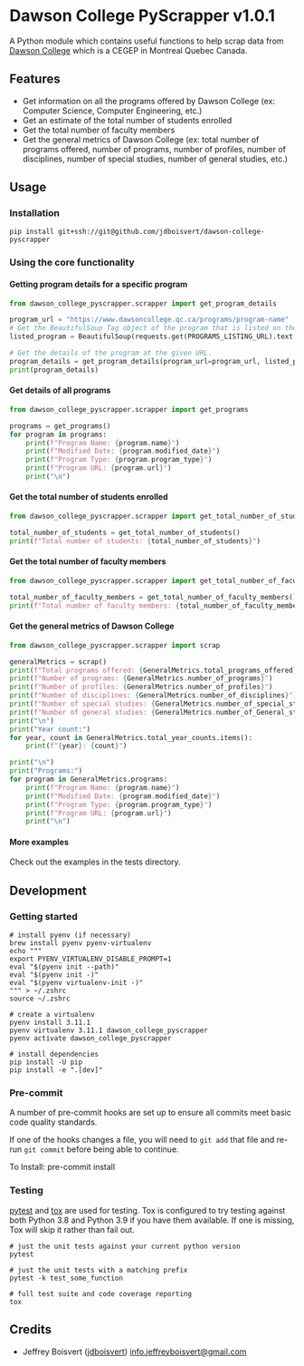 # Dawson College PyScrapper v1.0.1

A Python module which contains useful functions to help scrap data from [Dawson College](https://www.dawsoncollege.qc.ca/) which is a CEGEP in Montreal Quebec Canada.

## Features

- Get information on all the programs offered by Dawson College (ex: Computer Science, Computer Engineering, etc.)
- Get an estimate of the total number of students enrolled
- Get the total number of faculty members
- Get the general metrics of Dawson College (ex: total number of programs offered, number of programs, number of profiles, number of disciplines, number of special studies, number of general studies, etc.)

## Usage

### Installation

    pip install git+ssh://git@github.com/jdboisvert/dawson-college-pyscrapper


### Using the core functionality

#### Getting program details for a specific program

```python
from dawson_college_pyscrapper.scrapper import get_program_details

program_url = "https://www.dawsoncollege.qc.ca/programs/program-name"
# Get the BeautifulSoup Tag object of the program that is listed on the programs page.
listed_program = BeautifulSoup(requests.get(PROGRAMS_LISTING_URL).text.strip(), "html.parser").find("tr")

# Get the details of the program at the given URL.
program_details = get_program_details(program_url=program_url, listed_program=listed_program)
print(program_details)
```

#### Get details of all programs
```python
from dawson_college_pyscrapper.scrapper import get_programs

programs = get_programs()
for program in programs:
    print(f"Program Name: {program.name}")
    print(f"Modified Date: {program.modified_date}")
    print(f"Program Type: {program.program_type}")
    print(f"Program URL: {program.url}")
    print("\n")
```

#### Get the total number of students enrolled
```python
from dawson_college_pyscrapper.scrapper import get_total_number_of_students

total_number_of_students = get_total_number_of_students()
print(f"Total number of students: {total_number_of_students}")
```

#### Get the total number of faculty members
```python
from dawson_college_pyscrapper.scrapper import get_total_number_of_faculty_members

total_number_of_faculty_members = get_total_number_of_faculty_members()
print(f"Total number of faculty members: {total_number_of_faculty_members}")
```

#### Get the general metrics of Dawson College
```python
from dawson_college_pyscrapper.scrapper import scrap

generalMetrics = scrap()
print(f"Total programs offered: {GeneralMetrics.total_programs_offered}")
print(f"Number of programs: {GeneralMetrics.number_of_programs}")
print(f"Number of profiles: {GeneralMetrics.number_of_profiles}")
print(f"Number of disciplines: {GeneralMetrics.number_of_disciplines}")
print(f"Number of special studies: {GeneralMetrics.number_of_special_studies}")
print(f"Number of general studies: {GeneralMetrics.number_of_General_studies}")
print("\n")
print("Year count:")
for year, count in GeneralMetrics.total_year_counts.items():
    print(f"{year}: {count}")

print("\n")
print("Programs:")
for program in GeneralMetrics.programs:
    print(f"Program Name: {program.name}")
    print(f"Modified Date: {program.modified_date}")
    print(f"Program Type: {program.program_type}")
    print(f"Program URL: {program.url}")
    print("\n")
```

#### More examples
Check out the examples in the tests directory.

## Development

### Getting started

```shell
# install pyenv (if necessary)
brew install pyenv pyenv-virtualenv
echo """
export PYENV_VIRTUALENV_DISABLE_PROMPT=1
eval "$(pyenv init --path)"
eval "$(pyenv init -)"
eval "$(pyenv virtualenv-init -)"
""" > ~/.zshrc
source ~/.zshrc

# create a virtualenv
pyenv install 3.11.1
pyenv virtualenv 3.11.1 dawson_college_pyscrapper
pyenv activate dawson_college_pyscrapper

# install dependencies
pip install -U pip
pip install -e ".[dev]"
```

### Pre-commit

A number of pre-commit hooks are set up to ensure all commits meet basic code quality standards.

If one of the hooks changes a file, you will need to `git add` that file and re-run `git commit` before being able to continue.

To Install:
    pre-commit install


### Testing

[pytest](https://docs.pytest.org/en/6.2.x/) and [tox](https://tox.wiki/) are used for testing. Tox is configured to try testing against both Python 3.8 and Python 3.9 if you have them available. If one is missing, Tox will skip it rather than fail out.

    # just the unit tests against your current python version
    pytest

    # just the unit tests with a matching prefix
    pytest -k test_some_function

    # full test suite and code coverage reporting
    tox

## Credits

- Jeffrey Boisvert ([jdboisvert](https://github.com/jdboisvert)) [info.jeffreyboisvert@gmail.com](mailto:info.jeffreyboisvert@gmail.com)

